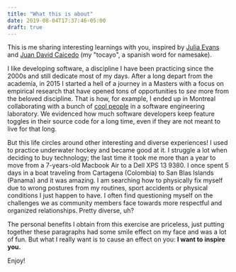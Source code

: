 ```yaml
---
title: "What this is about"
date: 2019-08-04T17:37:46-05:00
draft: true
---
```


This is me sharing interesting learnings with you, inspired by [Julia Evans](https://jvns.ca) and [Juan David Caicedo](https://juancaicedo.com) (my "tocayo", a spanish word for namesake).

I like developing software, a discipline I have been practicing since the 2000s and still dedicate most of my days. After a long depart from the academia, in 2015 I started a hell of a journey in a Masters with a focus on empirical research that have opened tons of opportunities to *see* more from the beloved discipline. That is how, for example, I ended up in Montreal collaborating with a bunch of [cool people](http://das.encs.concordia.ca) in a software engineering laboratory. We evidenced how much software developers keep feature toggles in their source code for a long time, even if they are not meant to live for that long.

But this life circles around other interesting and diverse experiences! I used to practice underwater hockey and became good at it. I struggle a lot when deciding to buy technology; the last time it took me more than a year to move from a 7-years-old Macbook Air to a Dell XPS 13 9380. I once spent 5 days in a boat traveling from Cartagena (Colombia) to San Blas Islands (Panama) and it was amazing. I am searching how to physically fix myself due to wrong postures from my routines, sport accidents or physical conditions I just happen to have. I often find questioning myself on the challenges we as community members face towards more respectful and organized relationships. Pretty diverse, uh?

The personal benefits I obtain from this exercise are priceless, just putting together these paragraphs had some smile effect on my face and was a lot of fun. But what I really want is to cause an effect on you: **I want to inspire you.**

Enjoy!


